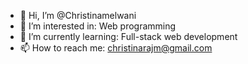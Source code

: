 - 👋 Hi, I’m @Christinamelwani
- 👀 I’m interested in: Web programming
- 🌱 I’m currently learning: Full-stack web development
- 📫 How to reach me: christinarajm@gmail.com

<!---
Christinamelwani/Christinamelwani is a ✨ special ✨ repository because its `README.md` (this file) appears on your GitHub profile.
You can click the Preview link to take a look at your changes.
--->
